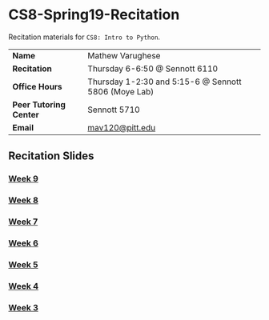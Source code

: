 # CS8-Spring19-Recitation
Recitation materials for `CS8: Intro to Python`.

|||
|--------|---------------|
|**Name**|Mathew Varughese|
|**Recitation**|Thursday 6-6:50 @ Sennott 6110|
|**Office Hours**| Thursday 1-2:30 and 5:15-6 @ Sennott 5806 (Moye Lab)|
|**Peer Tutoring Center**| Sennott 5710 |
|**Email**|mav120@pitt.edu|


## Recitation Slides

### [Week 9](https://docs.google.com/presentation/d/1RUzhnAQGghin0Jl-OgO6dSEiHVEIKrx8zOi6pHqrxwA/edit#slide=id.p)

### [Week 8](https://docs.google.com/presentation/d/1sCd2-0f-gdLe5ucazqvkgy7sxryBcPTvxJQJ01f8Tjo/edit#slide=id.g5002f96ed4_0_0)

### [Week 7](https://docs.google.com/presentation/d/1uOkUa-5TsiRMgx1H24CWzo9fSZ1KSpNflMFAXkmTuJQ/edit#slide=id.p2)

### [Week 6](https://docs.google.com/presentation/d/10ATtI4c-AuH96LlTjl_RaZ3FUAVUR8sBTPD_y6DmNWw/edit#slide=id.p1)

### [Week 5](https://docs.google.com/presentation/d/1Od6zUfCx-XIXjtq68Y0eyTnD5LgRrRRgZQ78nM01Ipo/edit#slide=id.p1)

### [Week 4](https://docs.google.com/presentation/d/11WgN_3cNG8Yz4LxBRBAx_hxTccBdRbAtUHk7Ik5zAGs/edit?usp=drive_web&ouid=107519874955990506673)

### [Week 3](https://docs.google.com/presentation/d/1Y-rNSjdYZI7lzmz2JnLUW6S48A78FdzMa_5bwhQn9RE/edit#slide=id.g4b0a4211c5_0_171)
